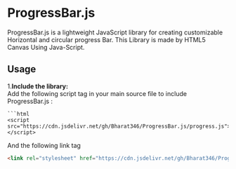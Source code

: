 # ProgressBar.js

ProgressBar.js is a lightweight JavaScript library for creating customizable Horizontal and circular progress Bar. This Library is made by HTML5 Canvas Using Java-Script.

## Usage

1.**Include the library:**  
   Add the following script tag in your main source file to include ProgressBar.js : 

    ```html
    <script src="https://cdn.jsdelivr.net/gh/Bharat346/ProgressBar.js/progress.js"></script>

  And the following link tag

   ```html
   <link rel="stylesheet" href="https://cdn.jsdelivr.net/gh/Bharat346/ProgressBar.js/progress.css">
  

